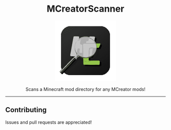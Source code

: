 <h1 align="center">MCreatorScanner</h1>

<p align="center">
    <img src="https://github.com/Treeway7/MCreatorScanner/blob/master/assets/mcreatorscanner-logo.png" />
</p>

<p align="center">Scans a Minecraft mod directory for any MCreator mods!</p>

<hr>

## Contributing

Issues and pull requests are appreciated!
